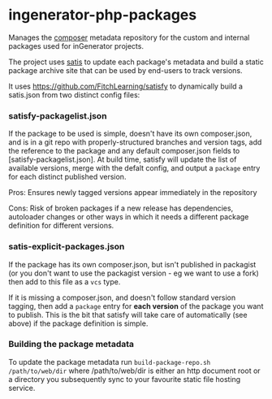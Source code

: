 ingenerator-php-packages
========================

Manages the [composer](https://getcomposer.org) metadata repository for the custom
and internal packages used for inGenerator projects.

The project uses [satis](https://getcomposer.org/doc/articles/handling-private-packages-with-satis.md)
to update each package's metadata and build a static package archive site that can be used 
by end-users to track versions.

It uses https://github.com/FitchLearning/satisfy to dynamically build a satis.json from
two distinct config files:

### satisfy-packagelist.json

If the package to be used is simple, doesn't have its own composer.json, and is in a
git repo with properly-structured branches and version tags, add the reference to
the package and any default composer.json fields to [satisfy-packagelist.json]. 
At build time, satisfy will update the list of available versions, merge with the
defalt config, and output a `package` entry for each distinct published version.

Pros: Ensures newly tagged versions appear immediately in the repository

Cons: Risk of broken packages if a new release has dependencies, autoloader 
changes or other ways in which it needs a different package definition for
different versions.

### satis-explicit-packages.json

If the package has its own composer.json, but isn't published in packagist (or
you don't want to use the packagist version - eg we want to use a fork) then
add to this file as a `vcs` type.

If it is missing a composer.json, and doesn't follow standard version tagging,
then add a `package` entry for **each version** of the package you want to publish.
This is the bit that satisfy will take care of automatically (see above) if the 
package definition is simple.


### Building the package metadata

To update the package metadata run `build-package-repo.sh /path/to/web/dir` where
/path/to/web/dir is either an http document root or a directory you subsequently
sync to your favourite static file hosting service.
